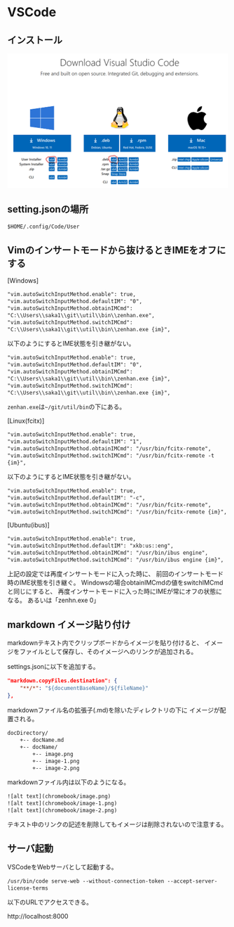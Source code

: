 # VSCode

## インストール

![alt text](vscode/image.png)

## setting.jsonの場所

```
$HOME/.config/Code/User
```

## Vimのインサートモードから抜けるときIMEをオフにする

[Windows]
```
"vim.autoSwitchInputMethod.enable": true,
"vim.autoSwitchInputMethod.defaultIM": "0",
"vim.autoSwitchInputMethod.obtainIMCmd": "C:\\Users\\saka1\\git\\util\\bin\\zenhan.exe",
"vim.autoSwitchInputMethod.switchIMCmd": "C:\\Users\\saka1\\git\\util\\bin\\zenhan.exe {im}",
```
以下のようにするとIME状態を引き継がない。
```
"vim.autoSwitchInputMethod.enable": true,
"vim.autoSwitchInputMethod.defaultIM": "0",
"vim.autoSwitchInputMethod.obtainIMCmd": "C:\\Users\\saka1\\git\\util\\bin\\zenhan.exe {im}",
"vim.autoSwitchInputMethod.switchIMCmd": "C:\\Users\\saka1\\git\\util\\bin\\zenhan.exe {im}",
```
`zenhan.exe`は`~/git/util/bin`の下にある。

[Linux(fcitx)]
```
"vim.autoSwitchInputMethod.enable": true,
"vim.autoSwitchInputMethod.defaultIM": "1",
"vim.autoSwitchInputMethod.obtainIMCmd": "/usr/bin/fcitx-remote",
"vim.autoSwitchInputMethod.switchIMCmd": "/usr/bin/fcitx-remote -t {im}",
```
以下のようにするとIME状態を引き継がない。
```
"vim.autoSwitchInputMethod.enable": true,
"vim.autoSwitchInputMethod.defaultIM": "-c",
"vim.autoSwitchInputMethod.obtainIMCmd": "/usr/bin/fcitx-remote",
"vim.autoSwitchInputMethod.switchIMCmd": "/usr/bin/fcitx-remote {im}",
```
[Ubuntu(ibus)]
```
"vim.autoSwitchInputMethod.enable": true,
"vim.autoSwitchInputMethod.defaultIM": "xkb:us::eng",
"vim.autoSwitchInputMethod.obtainIMCmd": "/usr/bin/ibus engine",
"vim.autoSwitchInputMethod.switchIMCmd": "/usr/bin/ibus engine {im}",
```

上記の設定では再度インサートモードに入った時に、
前回のインサートモード時のIME状態を引き継ぐ。
Windowsの場合obtainIMCmdの値をswitchIMCmdと同じにすると、
再度インサートモードに入った時にIMEが常にオフの状態になる。
あるいは「zenhn.exe 0」


## markdown イメージ貼り付け

markdownテキスト内でクリップボードからイメージを貼り付けると、
イメージをファイルとして保存し、そのイメージへのリンクが追加される。

settings.jsonに以下を追加する。

```json
"markdown.copyFiles.destination": {
    "**/*": "${documentBaseName}/${fileName}"
},
```

markdownファイル名の拡張子(.md)を除いたディレクトリの下に
イメージが配置される。


```
docDirectory/
    +-- docName.md
    +-- docName/
        +-- image.png
        +-- image-1.png
        +-- image-2.png
```

markdownファイル内は以下のようになる。

```
![alt text](chromebook/image.png)
![alt text](chromebook/image-1.png)
![alt text](chromebook/image-2.png)
```

テキスト中のリンクの記述を削除してもイメージは削除されないので注意する。

## サーバ起動

VSCodeをWebサーバとして起動する。

```
/usr/bin/code serve-web --without-connection-token --accept-server-license-terms
```

以下のURLでアクセスできる。

http://localhost:8000